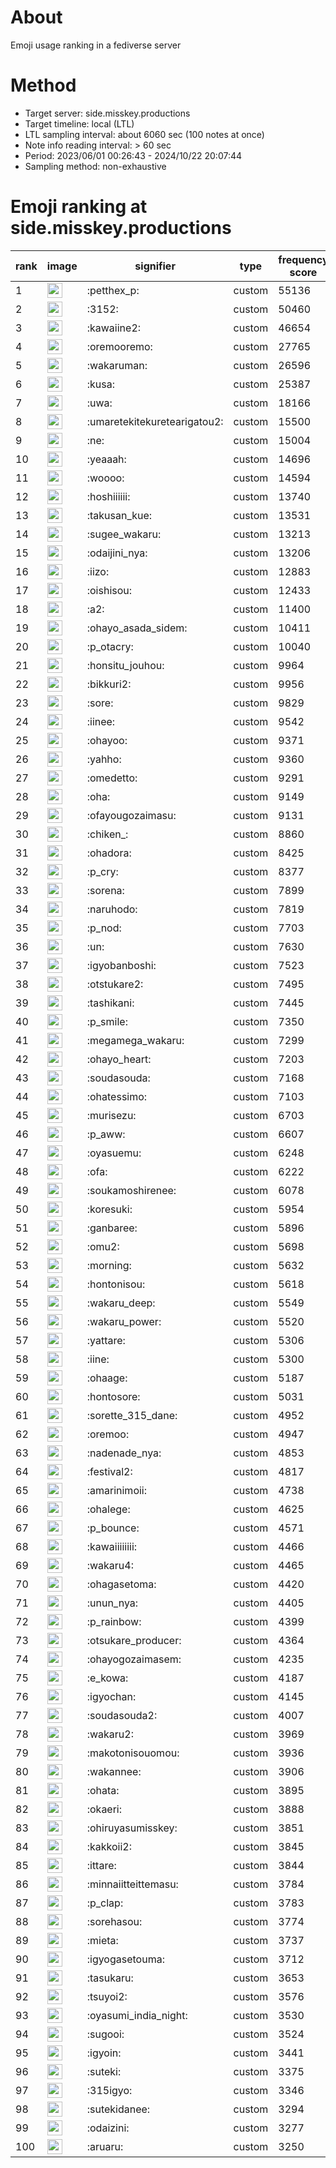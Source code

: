 # About
Emoji usage ranking in a fediverse server

# Method
- Target server: side.misskey.productions
- Target timeline: local (LTL)
- LTL sampling interval: about 6060 sec (100 notes at once)
- Note info reading interval: > 60 sec
- Period: 2023/06/01 00:26:43 - 2024/10/22 20:07:44 
- Sampling method: non-exhaustive

# Emoji ranking at side.misskey.productions

|rank|image|signifier|type|frequency score|
|----|----|----|----|----|
|1|<img height="24" src="https://side.misskey.productions/emoji/petthex_p.webp">|:petthex_p:|custom|55136|
|2|<img height="24" src="https://side.misskey.productions/emoji/3152.webp">|:3152:|custom|50460|
|3|<img height="24" src="https://side.misskey.productions/emoji/kawaiine2.webp">|:kawaiine2:|custom|46654|
|4|<img height="24" src="https://side.misskey.productions/emoji/oremooremo.webp">|:oremooremo:|custom|27765|
|5|<img height="24" src="https://side.misskey.productions/emoji/wakaruman.webp">|:wakaruman:|custom|26596|
|6|<img height="24" src="https://side.misskey.productions/emoji/kusa.webp">|:kusa:|custom|25387|
|7|<img height="24" src="https://side.misskey.productions/emoji/uwa.webp">|:uwa:|custom|18166|
|8|<img height="24" src="https://side.misskey.productions/emoji/umaretekitekuretearigatou2.webp">|:umaretekitekuretearigatou2:|custom|15500|
|9|<img height="24" src="https://side.misskey.productions/emoji/ne.webp">|:ne:|custom|15004|
|10|<img height="24" src="https://side.misskey.productions/emoji/yeaaah.webp">|:yeaaah:|custom|14696|
|11|<img height="24" src="https://side.misskey.productions/emoji/woooo.webp">|:woooo:|custom|14594|
|12|<img height="24" src="https://side.misskey.productions/emoji/hoshiiiiii.webp">|:hoshiiiiii:|custom|13740|
|13|<img height="24" src="https://side.misskey.productions/emoji/takusan_kue.webp">|:takusan_kue:|custom|13531|
|14|<img height="24" src="https://side.misskey.productions/emoji/sugee_wakaru.webp">|:sugee_wakaru:|custom|13213|
|15|<img height="24" src="https://side.misskey.productions/emoji/odaijini_nya.webp">|:odaijini_nya:|custom|13206|
|16|<img height="24" src="https://side.misskey.productions/emoji/iizo.webp">|:iizo:|custom|12883|
|17|<img height="24" src="https://side.misskey.productions/emoji/oishisou.webp">|:oishisou:|custom|12433|
|18|<img height="24" src="https://side.misskey.productions/emoji/a2.webp">|:a2:|custom|11400|
|19|<img height="24" src="https://side.misskey.productions/emoji/ohayo_asada_sidem.webp">|:ohayo_asada_sidem:|custom|10411|
|20|<img height="24" src="https://side.misskey.productions/emoji/p_otacry.webp">|:p_otacry:|custom|10040|
|21|<img height="24" src="https://side.misskey.productions/emoji/honsitu_jouhou.webp">|:honsitu_jouhou:|custom|9964|
|22|<img height="24" src="https://side.misskey.productions/emoji/bikkuri2.webp">|:bikkuri2:|custom|9956|
|23|<img height="24" src="https://side.misskey.productions/emoji/sore.webp">|:sore:|custom|9829|
|24|<img height="24" src="https://side.misskey.productions/emoji/iinee.webp">|:iinee:|custom|9542|
|25|<img height="24" src="https://side.misskey.productions/emoji/ohayoo.webp">|:ohayoo:|custom|9371|
|26|<img height="24" src="https://side.misskey.productions/emoji/yahho.webp">|:yahho:|custom|9360|
|27|<img height="24" src="https://side.misskey.productions/emoji/omedetto.webp">|:omedetto:|custom|9291|
|28|<img height="24" src="https://side.misskey.productions/emoji/oha.webp">|:oha:|custom|9149|
|29|<img height="24" src="https://side.misskey.productions/emoji/ofayougozaimasu.webp">|:ofayougozaimasu:|custom|9131|
|30|<img height="24" src="https://side.misskey.productions/emoji/chiken_.webp">|:chiken_:|custom|8860|
|31|<img height="24" src="https://side.misskey.productions/emoji/ohadora.webp">|:ohadora:|custom|8425|
|32|<img height="24" src="https://side.misskey.productions/emoji/p_cry.webp">|:p_cry:|custom|8377|
|33|<img height="24" src="https://side.misskey.productions/emoji/sorena.webp">|:sorena:|custom|7899|
|34|<img height="24" src="https://side.misskey.productions/emoji/naruhodo.webp">|:naruhodo:|custom|7819|
|35|<img height="24" src="https://side.misskey.productions/emoji/p_nod.webp">|:p_nod:|custom|7703|
|36|<img height="24" src="https://side.misskey.productions/emoji/un.webp">|:un:|custom|7630|
|37|<img height="24" src="https://side.misskey.productions/emoji/igyobanboshi.webp">|:igyobanboshi:|custom|7523|
|38|<img height="24" src="https://side.misskey.productions/emoji/otstukare2.webp">|:otstukare2:|custom|7495|
|39|<img height="24" src="https://side.misskey.productions/emoji/tashikani.webp">|:tashikani:|custom|7445|
|40|<img height="24" src="https://side.misskey.productions/emoji/p_smile.webp">|:p_smile:|custom|7350|
|41|<img height="24" src="https://side.misskey.productions/emoji/megamega_wakaru.webp">|:megamega_wakaru:|custom|7299|
|42|<img height="24" src="https://side.misskey.productions/emoji/ohayo_heart.webp">|:ohayo_heart:|custom|7203|
|43|<img height="24" src="https://side.misskey.productions/emoji/soudasouda.webp">|:soudasouda:|custom|7168|
|44|<img height="24" src="https://side.misskey.productions/emoji/ohatessimo.webp">|:ohatessimo:|custom|7103|
|45|<img height="24" src="https://side.misskey.productions/emoji/murisezu.webp">|:murisezu:|custom|6703|
|46|<img height="24" src="https://side.misskey.productions/emoji/p_aww.webp">|:p_aww:|custom|6607|
|47|<img height="24" src="https://side.misskey.productions/emoji/oyasuemu.webp">|:oyasuemu:|custom|6248|
|48|<img height="24" src="https://side.misskey.productions/emoji/ofa.webp">|:ofa:|custom|6222|
|49|<img height="24" src="https://side.misskey.productions/emoji/soukamoshirenee.webp">|:soukamoshirenee:|custom|6078|
|50|<img height="24" src="https://side.misskey.productions/emoji/koresuki.webp">|:koresuki:|custom|5954|
|51|<img height="24" src="https://side.misskey.productions/emoji/ganbaree.webp">|:ganbaree:|custom|5896|
|52|<img height="24" src="https://side.misskey.productions/emoji/omu2.webp">|:omu2:|custom|5698|
|53|<img height="24" src="https://side.misskey.productions/emoji/morning.webp">|:morning:|custom|5632|
|54|<img height="24" src="https://side.misskey.productions/emoji/hontonisou.webp">|:hontonisou:|custom|5618|
|55|<img height="24" src="https://side.misskey.productions/emoji/wakaru_deep.webp">|:wakaru_deep:|custom|5549|
|56|<img height="24" src="https://side.misskey.productions/emoji/wakaru_power.webp">|:wakaru_power:|custom|5520|
|57|<img height="24" src="https://side.misskey.productions/emoji/yattare.webp">|:yattare:|custom|5306|
|58|<img height="24" src="https://side.misskey.productions/emoji/iine.webp">|:iine:|custom|5300|
|59|<img height="24" src="https://side.misskey.productions/emoji/ohaage.webp">|:ohaage:|custom|5187|
|60|<img height="24" src="https://side.misskey.productions/emoji/hontosore.webp">|:hontosore:|custom|5031|
|61|<img height="24" src="https://side.misskey.productions/emoji/sorette_315_dane.webp">|:sorette_315_dane:|custom|4952|
|62|<img height="24" src="https://side.misskey.productions/emoji/oremoo.webp">|:oremoo:|custom|4947|
|63|<img height="24" src="https://side.misskey.productions/emoji/nadenade_nya.webp">|:nadenade_nya:|custom|4853|
|64|<img height="24" src="https://side.misskey.productions/emoji/festival2.webp">|:festival2:|custom|4817|
|65|<img height="24" src="https://side.misskey.productions/emoji/amarinimoii.webp">|:amarinimoii:|custom|4738|
|66|<img height="24" src="https://side.misskey.productions/emoji/ohalege.webp">|:ohalege:|custom|4625|
|67|<img height="24" src="https://side.misskey.productions/emoji/p_bounce.webp">|:p_bounce:|custom|4571|
|68|<img height="24" src="https://side.misskey.productions/emoji/kawaiiiiiiii.webp">|:kawaiiiiiiii:|custom|4466|
|69|<img height="24" src="https://side.misskey.productions/emoji/wakaru4.webp">|:wakaru4:|custom|4465|
|70|<img height="24" src="https://side.misskey.productions/emoji/ohagasetoma.webp">|:ohagasetoma:|custom|4420|
|71|<img height="24" src="https://side.misskey.productions/emoji/unun_nya.webp">|:unun_nya:|custom|4405|
|72|<img height="24" src="https://side.misskey.productions/emoji/p_rainbow.webp">|:p_rainbow:|custom|4399|
|73|<img height="24" src="https://side.misskey.productions/emoji/otsukare_producer.webp">|:otsukare_producer:|custom|4364|
|74|<img height="24" src="https://side.misskey.productions/emoji/ohayogozaimasem.webp">|:ohayogozaimasem:|custom|4235|
|75|<img height="24" src="https://side.misskey.productions/emoji/e_kowa.webp">|:e_kowa:|custom|4187|
|76|<img height="24" src="https://side.misskey.productions/emoji/igyochan.webp">|:igyochan:|custom|4145|
|77|<img height="24" src="https://side.misskey.productions/emoji/soudasouda2.webp">|:soudasouda2:|custom|4007|
|78|<img height="24" src="https://side.misskey.productions/emoji/wakaru2.webp">|:wakaru2:|custom|3969|
|79|<img height="24" src="https://side.misskey.productions/emoji/makotonisouomou.webp">|:makotonisouomou:|custom|3936|
|80|<img height="24" src="https://side.misskey.productions/emoji/wakannee.webp">|:wakannee:|custom|3906|
|81|<img height="24" src="https://side.misskey.productions/emoji/ohata.webp">|:ohata:|custom|3895|
|82|<img height="24" src="https://side.misskey.productions/emoji/okaeri.webp">|:okaeri:|custom|3888|
|83|<img height="24" src="https://side.misskey.productions/emoji/ohiruyasumisskey.webp">|:ohiruyasumisskey:|custom|3851|
|84|<img height="24" src="https://side.misskey.productions/emoji/kakkoii2.webp">|:kakkoii2:|custom|3845|
|85|<img height="24" src="https://side.misskey.productions/emoji/ittare.webp">|:ittare:|custom|3844|
|86|<img height="24" src="https://side.misskey.productions/emoji/minnaiitteittemasu.webp">|:minnaiitteittemasu:|custom|3784|
|87|<img height="24" src="https://side.misskey.productions/emoji/p_clap.webp">|:p_clap:|custom|3783|
|88|<img height="24" src="https://side.misskey.productions/emoji/sorehasou.webp">|:sorehasou:|custom|3774|
|89|<img height="24" src="https://side.misskey.productions/emoji/mieta.webp">|:mieta:|custom|3737|
|90|<img height="24" src="https://side.misskey.productions/emoji/igyogasetouma.webp">|:igyogasetouma:|custom|3712|
|91|<img height="24" src="https://side.misskey.productions/emoji/tasukaru.webp">|:tasukaru:|custom|3653|
|92|<img height="24" src="https://side.misskey.productions/emoji/tsuyoi2.webp">|:tsuyoi2:|custom|3576|
|93|<img height="24" src="https://side.misskey.productions/emoji/oyasumi_india_night.webp">|:oyasumi_india_night:|custom|3530|
|94|<img height="24" src="https://side.misskey.productions/emoji/sugooi.webp">|:sugooi:|custom|3524|
|95|<img height="24" src="https://side.misskey.productions/emoji/igyoin.webp">|:igyoin:|custom|3441|
|96|<img height="24" src="https://side.misskey.productions/emoji/suteki.webp">|:suteki:|custom|3375|
|97|<img height="24" src="https://side.misskey.productions/emoji/315igyo.webp">|:315igyo:|custom|3346|
|98|<img height="24" src="https://side.misskey.productions/emoji/sutekidanee.webp">|:sutekidanee:|custom|3294|
|99|<img height="24" src="https://side.misskey.productions/emoji/odaizini.webp">|:odaizini:|custom|3277|
|100|<img height="24" src="https://side.misskey.productions/emoji/aruaru.webp">|:aruaru:|custom|3250|
